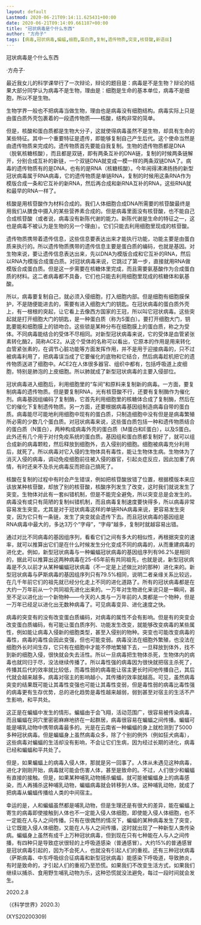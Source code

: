 ```yaml
---
layout: default
Lastmod: 2020-06-21T09:14:11.625431+00:00
date: 2020-06-21T09:14:09.661187+00:00
title: "冠状病毒是个什么东西"
author: "方舟子"
tags: [病毒,冠状病毒,蝙蝠,细胞,蛋白质,复制,遗传物质,突变,核苷酸,新语丝]
---
```


冠状病毒是个什么东西

·方舟子·

最近我女儿的科学课举行了一次辩论，辩论的题目是：病毒是不是生物？辩论的结果大部分同学认为病毒不是生物，理由是：细胞是生命的基本单位，病毒不是细胞，所以不是生物。

生物学界一般也不把病毒当做生物，理由也是病毒没有细胞结构。病毒实际上只是由蛋白质外壳包裹着的一段遗传物质——核酸，结构非常的简单。

但是，核酸和蛋白质都是生物大分子，这就使得病毒虽然不是生物，却具有生命的某些特征。其中一个重要特征是遗传，即能够复制自己产生后代。这个使命当然是由遗传物质来完成的。遗传物质首先要能自我复制。生物的遗传物质都是DNA（脱氧核糖核酸），而且都是双链，即有两条互补的DNA链，复制的时候两条链解开，分别合成互补的新链，一个双链DNA就变成一模一样的两条双链DNA了。病毒的遗传物质有的是DNA，也有的是RNA（核糖核酸）。今年闹得沸沸扬扬的新型冠状病毒属于RNA病毒，它的遗传物质是单链RNA，复制的时候用这条RNA作为模版合成一条和它互补的新RNA，然后再合成和新RNA互补的RNA，这些RNA就和最早的RNA一样了。

核酸是用核苷酸作为材料合成的。我们人体细胞合成DNA所需要的核苷酸最终是用我们从膳食中摄入的某些营养素合成的。但是病毒里面没有核苷酸，也不能自己合成核苷酸（或者说，病毒没有新陈代谢的能力。新陈代谢是生命的特征之一，这也是病毒不被认为是生物的另一个理由）。它们只能去利用细胞里现成的核苷酸。

遗传物质携带着遗传信息，这些信息要表达出来才能执行功能，功能主要是由蛋白质来执行的。所以遗传物质携带的遗传信息主要是蛋白质的编码，也就是基因。对生物来说，要让遗传信息表达出来，先以DNA为模版合成和它互补的RNA，然后以RNA为模版合成蛋白质。对冠状病毒来说，它跳过了第一步，直接就用RNA做模版合成蛋白质。但是这一步需要在核糖体里完成，而且需要氨基酸作为合成蛋白质的材料。这二者病毒都不具备，它们也只能去利用细胞里现成的核糖体和氨基酸。

所以，病毒要复制自己，就必须入侵细胞，打入细胞内部。但是细胞有细胞膜保护，不是随便能进去的，需要有进入细胞大门的钥匙。在冠状病毒的蛋白质外壳上，有一根根的突起，让它看上去像西方国家的王冠，所以叫它冠状病毒。这些突起就是打开细胞大门的钥匙，是一种蛋白质（称为S蛋白）。要打开细胞大门，钥匙要能和细胞膜上的锁吻合。这些锁是某种分布在细胞膜上的蛋白质，称之为受体。不同病毒能结合的受体不尽相同。对新型冠状病毒来说，它的受体是血管紧张素转化酶2，简称ACE2。从这个受体的名称可以看出，它原本的作用是用来转化血管紧张素的，在调节心脏功能等方面发挥作用，并不是用于迎接病毒的，只不过被病毒利用了，把病毒误当成了它要催化的底物和它结合，然后病毒趁机把它的遗传物质送进了细胞中。ACE2在人体很多器官、组织中都有，包括呼吸道上皮细胞，特别是肺泡的上皮细胞。所以肺就成了新型冠状病毒的主要入侵部位。

冠状病毒进入细胞后，利用细胞里的“车间”和原料来复制新的病毒。一方面，要复制病毒的遗传物质。但是要复制RNA，光有核苷酸不行，还要有复制酶作为催化剂。病毒基因组编码了复制酶，它首先利用细胞里的核糖体合成了复制酶，然后在它的催化下复制遗传物质。另一方面，还要根据病毒基因组制造病毒自带的蛋白质。病毒能尽可能地利用细胞中现有的蛋白质，只制造细胞中没有但是是病毒繁殖所必需的少数几个蛋白质。对冠状病毒来说，这些蛋白质包括一种和遗传物质结合的蛋白质（N蛋白），两种构成病毒外壳的蛋白质（M蛋白和E蛋白），以及S蛋白。此外还有几个用于对付免疫系统的蛋白质。基因组和蛋白质都复制好了，就可以组合成新的病毒颗粒，然后释放到细胞外，去入侵别的细胞。细胞被病毒充分利用后，就死了。所以病毒对它入侵的生物体具有毒性，能让生物体生病。生物体为了消灭入侵的病毒，调动免疫细胞前往被入侵的器官，引起炎症反应，因此加重了病情，有时还来不及杀光病毒反而把自己搞死了。

核酸在复制的过程中有时会产生错误，例如把核苷酸放错了位置，根据模版本来应该放某种核苷酸，却放了别的核苷酸，核酸序列发生了改变，这时我们就说发生了突变。生物体对此有一套纠错机制，但是不能完全避免，所以突变总是会发生的。病毒没有或只有简陋的复制纠错机制，而且病毒复制速度要快得多，所以病毒非常容易发生突变。尤其是对于冠状病毒这样的单链RNA病毒来说，更容易发生突变，因为它只有一条链，发生了突变就会遗传下去。而且冠状病毒的基因组是RNA病毒中最大的，多达3万个“字母”，“字母”越多，复制时就越容易出错。

通过对比不同病毒的基因组序列，看看它们之间有多大的相似性，再根据突变的速率，就可以推算出它们是在什么时候发生分化变成不同的病毒的，从而重建病毒的进化史。例如，新型冠状病毒与一种蝙蝠冠状病毒的基因组序列有96.2%是相同的，据此可以推算出这两种病毒在25-65年前有共同祖先，也就是说，新型冠状病毒是不久以前才从某种蝙蝠冠状病毒（不一定是上述做比对的那种）进化来的。新型冠状病毒与萨斯病毒的基因组序列只有79.5%相同，说明二者亲缘关系比较远，在几千年前它们的祖先就已经分化走上不同的进化道路了。所有的冠状病毒都是在大约一万年前从一个共同祖先进化出来的。一万年对生物进化来说只是一瞬间，甚至不足以进化出一个新物种——今天的人类与一万年前的人类都是一个物种，但是一万年已经足以进化出无数种病毒了。可见病毒变异、进化速度之快。

病毒的突变有的没有改变蛋白质编码，对病毒的属性不会有影响。但是有的突变会改变蛋白质编码，有可能让蛋白质序列、功能发生改变，就能够改变病毒的某些属性，例如能让病毒入侵新的细胞类型，甚至入侵别的物种。突变也可能改变病毒的毒性，病毒的毒性会因此变强，但也可能变弱。病毒没法在细胞外繁殖，也没法在细胞外长时间生存，它只有在细胞中才能不停地繁殖下去，一旦释放到体外，找不到新的细胞入侵，很快就会失去活性。所以一旦病毒把生物体杀死，生物体内的病毒也就同归于尽，没法继续传播了。所以毒性强的病毒因为很快就把宿主杀死了，传播其后代的效率就比较低，而毒性弱的病毒能让宿主更长时间地传播自己，其后代就会越来越多。病毒对宿主的影响越小，其传播的效率就越高。可见，虽然病毒突变的结果既可能让其毒性变强也可能让其毒性变弱，但是毒性弱的病毒比毒性强的病毒更有生存优势，总的进化趋势是毒性越来越弱，弱到甚至对宿主的生活不产生影响，和平共处。

这正是在蝙蝠中发生的情形。蝙蝠由于会飞翔，活动范围广，很容易被传染病毒，而且蝙蝠在洞穴里密密麻麻地挤在一起群居，病毒很容易在蝙蝠之间传播。蝙蝠可能是哺乳动物中携带病毒最多的。光是在云南省一种蝙蝠的身上就检测到了5000多种冠状病毒。但是蝙蝠身上虽然病毒众多，除了个别的例外（例如狂犬病毒），这些病毒对蝙蝠的生活却没有影响，不会让它们生病，因为经过长期的进化，病毒已经和蝙蝠和平共处了。

但是，如果蝙蝠上的病毒入侵人体，那就是另一回事了。人体从未遇见这种病毒，进化才刚刚开始，病毒就可能会伤害人体，甚至是致命的。不过，人们很少和蝙蝠有直接的接触。但是，如果某种哺乳动物捕杀蝙蝠，就可能被蝙蝠身上的病毒感染，而人再捕杀这种哺乳动物，蝙蝠病毒就会转移到人体。这种哺乳动物，就成了把病毒从蝙蝠传播给人类的中间宿主。

幸运的是，人和蝙蝠虽然都是哺乳动物，但是生理还是有很大的差异，能在蝙蝠上寄生的病毒即使接触到人体也不一定能入侵人体细胞，即使能入侵人体细胞，也不一定能在人与人之间传播。只有在很偶然的情况下，蝙蝠的某种病毒发生了突变，让它既能入侵人体细胞，又能在人与人之间传播，这时就出现了一种新型人类传染病。蝙蝠身上虽然有成千上万种冠状病毒，但到现在只有七种能在人与人之间传播，有四种只是导致症状很轻的上呼吸道感染（普通感冒）。大约15%的普通感冒是冠状病毒引起的，因为不会死人，也就没有引起人们的重视。还有三种冠状病毒（萨斯病毒、中东呼吸综合征病毒和新型冠状病毒）能感染下呼吸道，导致肺炎，有时是致命的，才引起人们的重视乃至恐慌。如果我们不改变生活方式，如果我们继续以捕杀、食用野生哺乳动物为乐，这种恐慌就没法避免，每过一段时间就会发生。

2020.2.8

（《科学世界》2020.3）

(XYS20200309)

